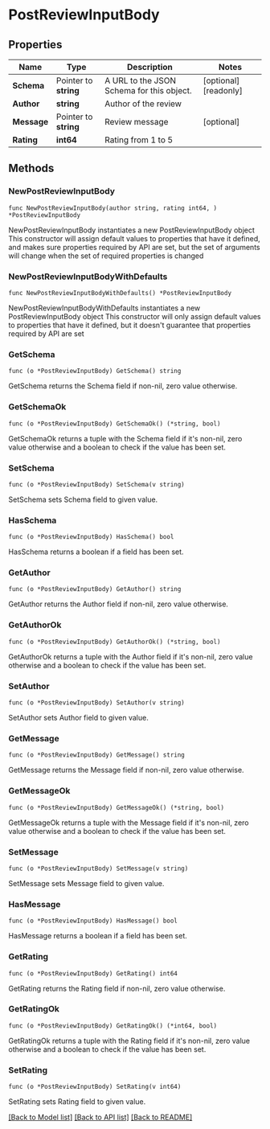 # PostReviewInputBody

## Properties

Name | Type | Description | Notes
------------ | ------------- | ------------- | -------------
**Schema** | Pointer to **string** | A URL to the JSON Schema for this object. | [optional] [readonly] 
**Author** | **string** | Author of the review | 
**Message** | Pointer to **string** | Review message | [optional] 
**Rating** | **int64** | Rating from 1 to 5 | 

## Methods

### NewPostReviewInputBody

`func NewPostReviewInputBody(author string, rating int64, ) *PostReviewInputBody`

NewPostReviewInputBody instantiates a new PostReviewInputBody object
This constructor will assign default values to properties that have it defined,
and makes sure properties required by API are set, but the set of arguments
will change when the set of required properties is changed

### NewPostReviewInputBodyWithDefaults

`func NewPostReviewInputBodyWithDefaults() *PostReviewInputBody`

NewPostReviewInputBodyWithDefaults instantiates a new PostReviewInputBody object
This constructor will only assign default values to properties that have it defined,
but it doesn't guarantee that properties required by API are set

### GetSchema

`func (o *PostReviewInputBody) GetSchema() string`

GetSchema returns the Schema field if non-nil, zero value otherwise.

### GetSchemaOk

`func (o *PostReviewInputBody) GetSchemaOk() (*string, bool)`

GetSchemaOk returns a tuple with the Schema field if it's non-nil, zero value otherwise
and a boolean to check if the value has been set.

### SetSchema

`func (o *PostReviewInputBody) SetSchema(v string)`

SetSchema sets Schema field to given value.

### HasSchema

`func (o *PostReviewInputBody) HasSchema() bool`

HasSchema returns a boolean if a field has been set.

### GetAuthor

`func (o *PostReviewInputBody) GetAuthor() string`

GetAuthor returns the Author field if non-nil, zero value otherwise.

### GetAuthorOk

`func (o *PostReviewInputBody) GetAuthorOk() (*string, bool)`

GetAuthorOk returns a tuple with the Author field if it's non-nil, zero value otherwise
and a boolean to check if the value has been set.

### SetAuthor

`func (o *PostReviewInputBody) SetAuthor(v string)`

SetAuthor sets Author field to given value.


### GetMessage

`func (o *PostReviewInputBody) GetMessage() string`

GetMessage returns the Message field if non-nil, zero value otherwise.

### GetMessageOk

`func (o *PostReviewInputBody) GetMessageOk() (*string, bool)`

GetMessageOk returns a tuple with the Message field if it's non-nil, zero value otherwise
and a boolean to check if the value has been set.

### SetMessage

`func (o *PostReviewInputBody) SetMessage(v string)`

SetMessage sets Message field to given value.

### HasMessage

`func (o *PostReviewInputBody) HasMessage() bool`

HasMessage returns a boolean if a field has been set.

### GetRating

`func (o *PostReviewInputBody) GetRating() int64`

GetRating returns the Rating field if non-nil, zero value otherwise.

### GetRatingOk

`func (o *PostReviewInputBody) GetRatingOk() (*int64, bool)`

GetRatingOk returns a tuple with the Rating field if it's non-nil, zero value otherwise
and a boolean to check if the value has been set.

### SetRating

`func (o *PostReviewInputBody) SetRating(v int64)`

SetRating sets Rating field to given value.



[[Back to Model list]](../README.md#documentation-for-models) [[Back to API list]](../README.md#documentation-for-api-endpoints) [[Back to README]](../README.md)


